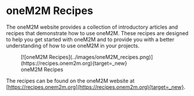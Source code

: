 # oneM2M Recipes

The oneM2M website provides a collection of introductory articles and recipes that demonstrate how to use oneM2M. These recipes are designed to help you get started with oneM2M and to provide you with a better understanding of how to use oneM2M in your projects.

<figure markdown="1">
[![oneM2M Recipes](../images/oneM2M_recipes.png)](https://recipes.onem2m.org){target=_new}
<figcaption>oneM2M Recipes</figcaption>
</figure>

The recipes can be found on the oneM2M website at [https://recipes.onem2m.org](https://recipes.onem2m.org){target=_new}.